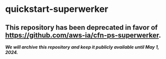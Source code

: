 # quickstart-superwerker 
## This repository has been deprecated in favor of https://github.com/aws-ia/cfn-ps-superwerker. 
***We will archive this repository and keep it publicly available until May 1, 2024.***
